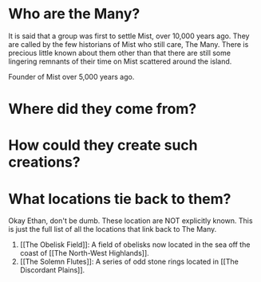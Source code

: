 # Who are the Many?
It is said that a group was first to settle Mist, over 10,000 years ago. They are called by the few historians of Mist who still care, The Many. There is precious little known about them other than that there are still some lingering remnants of their time on Mist scattered around the island. 

Founder of Mist over 5,000 years ago. 

# Where did they come from?

# How could they create such creations?

# What locations tie back to them?
Okay Ethan, don't be dumb. These location are NOT explicitly known. This is just the full list of all the locations that link back to The Many.
1. [[The Obelisk Field]]: A field of obelisks now located in the sea off the coast of [[The North-West Highlands]].
2. [[The Solemn Flutes]]: A series of odd stone rings located in [[The Discordant Plains]].